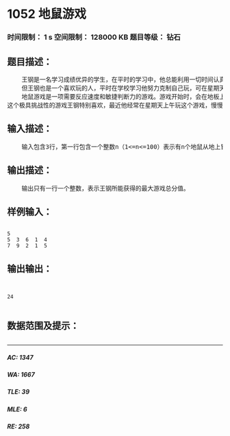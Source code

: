# 1052 地鼠游戏   
### 时间限制： 1 s     空间限制： 128000 KB     题目等级： 钻石  
## 题目描述：  

<pre>
    王钢是一名学习成绩优异的学生，在平时的学习中，他总能利用一切时间认真高效地学习，他不但学习刻苦，而且善于经常总结、完善自己的学习方法，所以他总能在每次考试中得到优异的分数，这一切很大程度上是由于他是一个追求效率的人。
    但王钢也是一个喜欢玩的人，平时在学校学习他努力克制自己玩，可在星期天他却会抽一定的时间让自己玩一下，他的爸爸妈妈也比较信任他的学习能力和学习习惯，所以在星期天也不会象其他家长一样对他抓紧，而是允许他在星期天上午可以自由支配时间。
    地鼠游戏是一项需要反应速度和敏捷判断力的游戏。游戏开始时，会在地板上一下子冒出很多地鼠来，然后等你用榔头去敲击这些地鼠，每个地鼠被敲击后，将会增加相应的游戏分值。问题是这些地鼠不会傻傻地等你去敲击，它总会在冒出一会时间后又钻到地板下面去（而且再也不上来），每个地鼠冒出后停留的时间可能是不同的，而且每个地鼠被敲击后增加的游戏分值也可能是不同，为了胜出，游戏参与者就必须根据每个地鼠的特性，有选择地尽快敲击一些地鼠，使得总的得分最大。
这个极具挑战性的游戏王钢特别喜欢，最近他经常在星期天上午玩这个游戏，慢慢地他不但敲击速度越来越快（敲击每个地鼠所需要的耗时是1秒），而且他还发现了游戏的一些特征，那就是每次游戏重新开始后，某个地鼠冒出来后停留的时间都是固定的，而且他记录了每个地鼠被敲击后将会增加的分值。于是，他在每次游戏开始后总能有次序地选择敲击不同的地鼠，保证每次得到最大的总分值。
</pre>
  
  
## 输入描述：  

<pre>
    输入包含3行，第一行包含一个整数n（1<=n<=100）表示有n个地鼠从地上冒出来，第二行n个用空格分隔的整数表示每个地鼠冒出后停留的时间，第三行n个用空格分隔的整数表示每个地鼠被敲击后会增加的分值（<=100）。每行中第i个数都表示第i个地鼠的信息。
</pre>
  
  
## 输出描述：  

<pre>
    输出只有一行一个整数，表示王钢所能获得的最大游戏总分值。
</pre>
  
  
## 样例输入：  

<pre><code>
5
5  3  6  1  4
7  9  2  1  5
</code></pre>
  
  
## 输出输出：  

<pre><code>

24

</code></pre>
  
  
## 数据范围及提示：  

<pre>
</pre>
  
  
***  

##### AC: 1347  
##### WA: 1667  
##### TLE: 39  
##### MLE: 6  
##### RE: 258  
